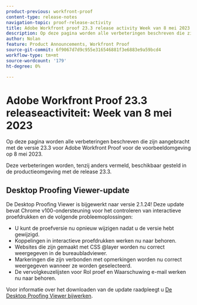 ```yaml
---
product-previous: workfront-proof
content-type: release-notes
navigation-topic: proof-release-activity
title: Adobe Workfront proof 23.3 release activity Week van 8 mei 2023
description: Op deze pagina worden alle verbeteringen beschreven die zijn aangebracht met de versie 23.3 voor Adobe Workfront Proof voor de voorvertoningsomgeving. Deze verbeteringen zullen beschikbaar worden gesteld in de productieomgeving in de week van 8 mei 2023.
author: Nolan
feature: Product Announcements, Workfront Proof
source-git-commit: 6f9067d7d9c955e316546881f3e6883e9a59bcd4
workflow-type: tm+mt
source-wordcount: '179'
ht-degree: 0%

---
```


# Adobe Workfront Proof 23.3 releaseactiviteit: Week van 8 mei 2023

Op deze pagina worden alle verbeteringen beschreven die zijn aangebracht met de versie 23.3 voor Adobe Workfront Proof voor de voorbeeldomgeving op 8 mei 2023.

Deze verbeteringen worden, tenzij anders vermeld, beschikbaar gesteld in de productieomgeving met de release 23.3.

## Desktop Proofing Viewer-update

De Desktop Proofing Viewer is bijgewerkt naar versie 2.1.24! Deze update bevat Chrome v100-ondersteuning voor het controleren van interactieve proefdrukken en de volgende probleemoplossingen:

* U kunt de proefversie nu opnieuw wijzigen nadat u de versie hebt gewijzigd.
* Koppelingen in interactieve proefdrukken werken nu naar behoren.
* Websites die zijn gemaakt met CSS @layer worden nu correct weergegeven in de bureaubladviewer.
* Markeringen die zijn verbonden met opmerkingen worden nu correct weergegeven wanneer ze worden geselecteerd.
* De vervolgkeuzelijsten voor Rol proef en Waarschuwing e-mail werken nu naar behoren.

Voor informatie over het downloaden van de update raadpleegt u [De Desktop Proofing Viewer bijwerken](/help/quicksilver/review-and-approve-work/proofing/use-the-desktop-proofing-viewer/update-the-desktop-proofing-viewer.md).